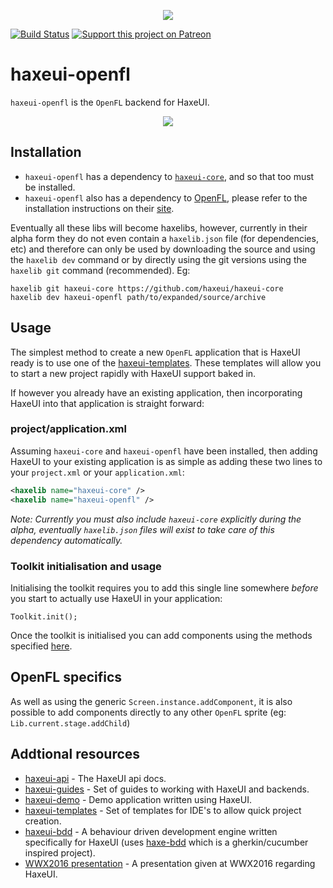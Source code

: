 <p align="center">
  <img src="http://haxeui.org/db/haxeui2-warning.png"/>
</p>

[![Build Status](https://travis-ci.org/haxeui/haxeui-openfl.svg?branch=master)](https://travis-ci.org/haxeui/haxeui-openfl)
[![Support this project on Patreon](http://haxeui.org/db/patreon_button.png)](https://www.patreon.com/haxeui)

# haxeui-openfl
`haxeui-openfl` is the `OpenFL` backend for HaxeUI.

<p align="center">
	<img src="https://github.com/haxeui/haxeui-openfl/raw/master/screen.png" />
</p>


## Installation
 * `haxeui-openfl` has a dependency to <a href="https://github.com/haxeui/haxeui-core">`haxeui-core`</a>, and so that too must be installed.
 * `haxeui-openfl` also has a dependency to <a href="http://www.openfl.org/">OpenFL</a>, please refer to the installation instructions on their <a href="http://www.openfl.org/">site</a>.
 
Eventually all these libs will become haxelibs, however, currently in their alpha form they do not even contain a `haxelib.json` file (for dependencies, etc) and therefore can only be used by downloading the source and using the `haxelib dev` command or by directly using the git versions using the `haxelib git` command (recommended). Eg:

```
haxelib git haxeui-core https://github.com/haxeui/haxeui-core
haxelib dev haxeui-openfl path/to/expanded/source/archive
```

## Usage
The simplest method to create a new `OpenFL` application that is HaxeUI ready is to use one of the <a href="https://github.com/haxeui/haxeui-templates">haxeui-templates</a>. These templates will allow you to start a new project rapidly with HaxeUI support baked in. 

If however you already have an existing application, then incorporating HaxeUI into that application is straight forward:

### project/application.xml
Assuming `haxeui-core` and `haxeui-openfl` have been installed, then adding HaxeUI to your existing application is as simple as adding these two lines to your `project.xml` or your `application.xml`:

```xml
<haxelib name="haxeui-core" />
<haxelib name="haxeui-openfl" />
```

_Note: Currently you must also include `haxeui-core` explicitly during the alpha, eventually `haxelib.json` files will exist to take care of this dependency automatically._ 

### Toolkit initialisation and usage
Initialising the toolkit requires you to add this single line somewhere _before_ you start to actually use HaxeUI in your application:

```
Toolkit.init();
```
Once the toolkit is initialised you can add components using the methods specified <a href="https://github.com/haxeui/haxeui-core#adding-components-using-haxe-code">here</a>.

## OpenFL specifics

As well as using the generic `Screen.instance.addComponent`, it is also possible to add components directly to any other `OpenFL` sprite (eg: `Lib.current.stage.addChild`)

## Addtional resources
* <a href="http://haxeui.github.io/haxeui-api/">haxeui-api</a> - The HaxeUI api docs.
* <a href="https://github.com/haxeui/haxeui-guides">haxeui-guides</a> - Set of guides to working with HaxeUI and backends.
* <a href="https://github.com/haxeui/haxeui-demo">haxeui-demo</a> - Demo application written using HaxeUI.
* <a href="https://github.com/haxeui/haxeui-templates">haxeui-templates</a> - Set of templates for IDE's to allow quick project creation.
* <a href="https://github.com/haxeui/haxeui-bdd">haxeui-bdd</a> - A behaviour driven development engine written specifically for HaxeUI (uses <a href="https://github.com/haxeui/haxe-bdd">haxe-bdd</a> which is a gherkin/cucumber inspired project).
* <a href="https://www.youtube.com/watch?v=L8J8qrR2VSg&feature=youtu.be">WWX2016 presentation</a> - A presentation given at WWX2016 regarding HaxeUI.

